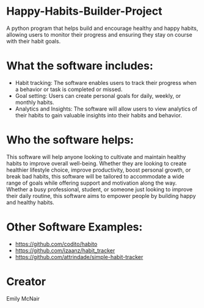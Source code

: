 # Happy-Habits-Builder-Project
A python program that helps build and encourage healthy and happy habits, allowing users to monitor their progress and ensuring they stay on course with their habit goals.

# What the software includes:
- Habit tracking: The software enables users to track their progress when a behavior or task is completed or missed.
- Goal setting: Users can create personal goals for daily, weekly, or monthly habits.
- Analytics and Insights: The software will allow users to view analytics of their habits to gain valuable insights into their habits and behavior.

# Who the software helps:
This software will help anyone looking to cultivate and maintain healthy habits to improve overall well-being. Whether they are looking to create healthier lifestyle choice, improve productivity, boost personal growth, or break bad habits, this software will be tailored to accommodate a wide range of goals while offering support and motivation along the way. Whether a busy professional, student, or someone just looking to improve their daily routine, this software aims to empower people by building happy and healthy habits. 

# Other Software Examples: 
- https://github.com/codito/habito
- https://github.com/izaanz/habit_tracker
- https://github.com/attrindade/simple-habit-tracker

# Creator
Emily McNair

